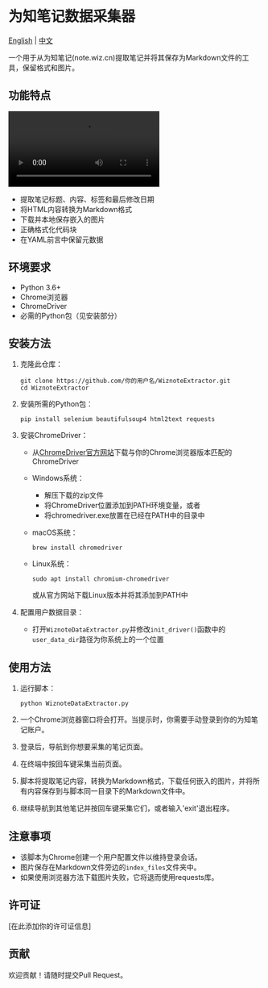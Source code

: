 # 为知笔记数据采集器

[English](README.md) | [中文](README_CN.md)

一个用于从为知笔记(note.wiz.cn)提取笔记并将其保存为Markdown文件的工具，保留格式和图片。

## 功能特点

![WiznoteExtractor](WiznoteExtractor.mp4)

- 提取笔记标题、内容、标签和最后修改日期
- 将HTML内容转换为Markdown格式
- 下载并本地保存嵌入的图片
- 正确格式化代码块
- 在YAML前言中保留元数据

## 环境要求

- Python 3.6+
- Chrome浏览器
- ChromeDriver
- 必需的Python包（见安装部分）

## 安装方法

1. 克隆此仓库：
   ```
   git clone https://github.com/你的用户名/WiznoteExtractor.git
   cd WiznoteExtractor
   ```

2. 安装所需的Python包：
   ```
   pip install selenium beautifulsoup4 html2text requests
   ```

3. 安装ChromeDriver：
   - 从[ChromeDriver官方网站](https://sites.google.com/chromium.org/driver/)下载与你的Chrome浏览器版本匹配的ChromeDriver
   - Windows系统：
     - 解压下载的zip文件
     - 将ChromeDriver位置添加到PATH环境变量，或者
     - 将chromedriver.exe放置在已经在PATH中的目录中

   - macOS系统：
     ```
     brew install chromedriver
     ```
   
   - Linux系统：
     ```
     sudo apt install chromium-chromedriver
     ```
     或从官方网站下载Linux版本并将其添加到PATH中

4. 配置用户数据目录：
   - 打开`WiznoteDataExtractor.py`并修改`init_driver()`函数中的`user_data_dir`路径为你系统上的一个位置

## 使用方法

1. 运行脚本：
   ```
   python WiznoteDataExtractor.py
   ```

2. 一个Chrome浏览器窗口将会打开。当提示时，你需要手动登录到你的为知笔记账户。

3. 登录后，导航到你想要采集的笔记页面。

4. 在终端中按回车键采集当前页面。

5. 脚本将提取笔记内容，转换为Markdown格式，下载任何嵌入的图片，并将所有内容保存到与脚本同一目录下的Markdown文件中。

6. 继续导航到其他笔记并按回车键采集它们，或者输入'exit'退出程序。

## 注意事项

- 该脚本为Chrome创建一个用户配置文件以维持登录会话。
- 图片保存在Markdown文件旁边的`index_files`文件夹中。
- 如果使用浏览器方法下载图片失败，它将退而使用requests库。

## 许可证

[在此添加你的许可证信息]

## 贡献

欢迎贡献！请随时提交Pull Request。
